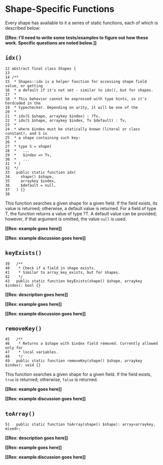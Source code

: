 # Shape-Specific Functions

Every shape has available to it a series of static functions, each of which is described below:

**[[Rex: I'll need to write some tests/examples to figure out how these work. Specific questions are noted below.]]**

## `idx()`

```hack
12 abstract final class Shapes { 
13 
14 /** 
15  * Shapes::idx is a helper function for accessing shape field value, or getting 
16  * a default if it's not set - similar to idx(), but for shapes. 
17  * 
18  * This behavior cannot be expressed with type hints, so it's hardcoded in the 
19  * typechecker. Depending on arity, it will be one of the 
20  * 
21  * idx(S $shape, arraykey $index) : ?Tv, 
22  * idx(S $shape, arraykey $index, Tv $default) : Tv, 
23  * 
24  * where $index must be statically known (literal or class constant), and S is 
25  * a shape containing such key: 
26  * 
27  * type S = shape( 
28  *   ... 
29  *   $index => Tv, 
30  *   ... 
31  * ) 
32  */ 
33   public static function idx( 
34     shape() $shape, 
35     arraykey $index, 
36     $default = null, 
37   ) {} 
38 
```

This function searches a given shape for a given field. If the field exists, its value is returned; otherwise, a default value is returned. For a field of type T, the function returns a value of type ?T. A default value can be provided; however, if that argument is omitted, the value `null` is used.

**[[Rex: example goes here]]**

**[[Rex: example discussion goes here]]**

## `keyExists()`

```hack
39   /** 
40    * Check if a field in shape exists. 
41    * Similar to array_key_exists, but for shapes. 
42    */ 
43   public static function keyExists(shape() $shape, arraykey $index): bool {} 
```

**[[Rex: description goes here]]**

**[[Rex: example goes here]]**

**[[Rex: example discussion goes here]]**

## `removeKey()`

```hack
45   /** 
46    * Returns a $shape with $index field removed. Currently allowed only for 
47    * local variables. 
48    */ 
49   public static function removeKey(shape() $shape, arraykey $index): void {} 
```

This function searches a given shape for a given field. If the field exists, `true` is returned; otherwise, `false` is returned.

**[[Rex: example goes here]]**

**[[Rex: example discussion goes here]]**

## `toArray()`

```hack
51   public static function toArray(shape() $shape): array<arraykey, mixed>; 
```

**[[Rex: description goes here]]**

**[[Rex: example goes here]]**

**[[Rex: example discussion goes here]]**
